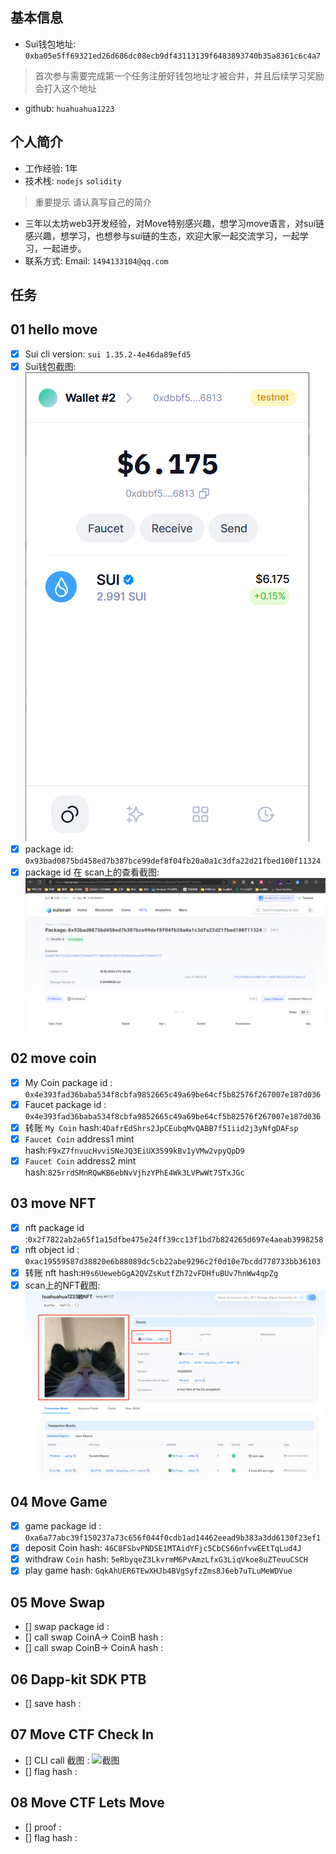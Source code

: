 ## 基本信息
- Sui钱包地址: `0xba05e5ff69321ed26d686dc08ecb9df43113139f6483893740b35a8361c6c4a7`
> 首次参与需要完成第一个任务注册好钱包地址才被合并，并且后续学习奖励会打入这个地址
- github: `huahuahua1223`

## 个人简介
- 工作经验: 1年
- 技术栈: `nodejs` `solidity`
> 重要提示 请认真写自己的简介
- 三年以太坊web3开发经验，对Move特别感兴趣，想学习move语言，对sui链感兴趣，想学习，也想参与sui链的生态，欢迎大家一起交流学习，一起学习，一起进步。
- 联系方式: Email: `1494133104@qq.com` 

## 任务

##   01 hello move  
- [x] Sui cli version: `sui 1.35.2-4e46da89efd5`
- [x] Sui钱包截图: ![Sui钱包截图](./images/suiet.png)
- [x] package id: `0x93bad0875bd458ed7b387bce99def8f04fb20a0a1c3dfa22d21fbed100f11324`
- [x] package id 在 scan上的查看截图:![Scan截图](./images/hello_scan.png)

##   02 move coin
- [x] My Coin package id : `0x4e393fad36baba534f8cbfa9852665c49a69be64cf5b82576f267007e187d036`
- [x] Faucet package id : `0x4e393fad36baba534f8cbfa9852665c49a69be64cf5b82576f267007e187d036`
- [x] 转账 `My Coin` hash:`4DafrEdShrs2JpCEubqMvQABB7f51iid2j3yNfgDAFsp`
- [x] `Faucet Coin` address1 mint hash:`F9xZ7fnvucHvviSNeJQ3EiUX3599kBv1yVMw2vpyQpD9`
- [x] `Faucet Coin` address2 mint hash:`825rrdSMnRQwKB6ebNvVjhzYPhE4Wk3LVPwWt7STxJGc`

##   03 move NFT
- [x] nft package id :`0x2f7822ab2a65f1a15dfbe475e24ff39cc13f1bd7b824265d697e4aeab3998258`
- [x] nft object id : `0xac19559587d38820e6b88089dc5cb22abe9296c2f0d10e7bcdd778733bb36103`
- [x] 转账 nft  hash:`H9s6UewebGgA2QVZsKutfZh72vFDHfuBUv7hnWw4qpZg`
- [x] scan上的NFT截图:![Scan截图](./images/NFT截图.png)

##   04 Move Game
- [x] game package id : `0xa6a77abc39f150237a73c656f044f0cdb1ad14462eead9b383a3dd6130f23ef1`
- [x] deposit Coin hash: `46C8FSbvPNDSE1MTAidYFjc5CbCS66nfvwEEtTqLud4J`
- [x] withdraw `Coin` hash: `5eRbyqeZ3LkvrmM6PvAmzLfxG3LiqVkoe8uZTeuuCSCH`
- [x] play game hash: `GqkAhUER6TEwXHJb4BVgSyfzZms8J6eb7uTLuMeWDVue`

##   05 Move Swap
- [] swap package id :
- [] call swap CoinA-> CoinB  hash :
- [] call swap CoinB-> CoinA  hash :

##   06 Dapp-kit SDK PTB
- [] save hash :

##   07 Move CTF Check In
- [] CLI call 截图 : ![截图](./images/你的图片地址)
- [] flag hash :

##   08 Move CTF Lets Move
- [] proof : 
- [] flag hash :
